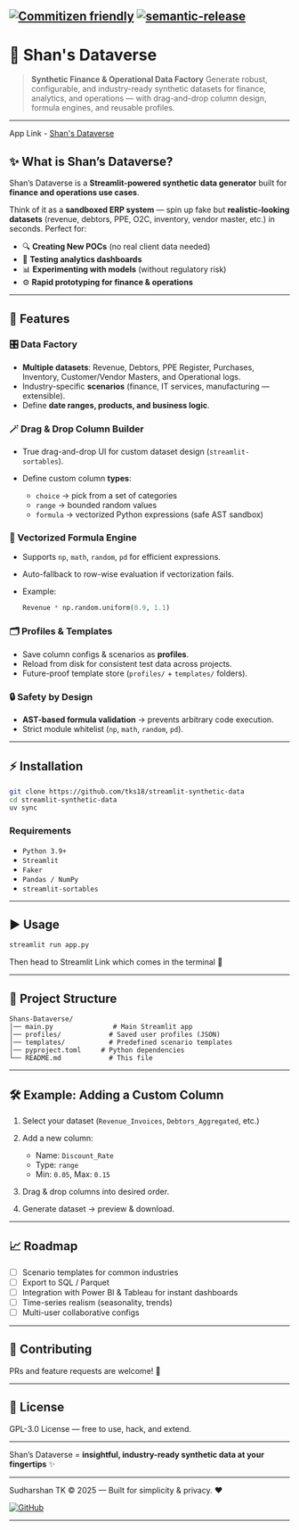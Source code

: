 [![Commitizen friendly](https://img.shields.io/badge/commitizen-friendly-brightgreen.svg)](http://commitizen.github.io/cz-cli/) [![semantic-release](https://img.shields.io/badge/%20%20%F0%9F%93%A6%F0%9F%9A%80-semantic--release-e10079.svg)](https://github.com/semantic-release/semantic-release)
---

# 🌌 Shan's Dataverse


> **Synthetic Finance & Operational Data Factory**
> Generate robust, configurable, and industry-ready synthetic datasets for finance, analytics, and operations — with drag-and-drop column design, formula engines, and reusable profiles.

---
App Link - [Shan's Dataverse](https://github.com/tks18/shans-dataverse)

## ✨ What is Shan’s Dataverse?

Shan’s Dataverse is a **Streamlit-powered synthetic data generator** built for **finance and operations use cases**.

Think of it as a **sandboxed ERP system** — spin up fake but **realistic-looking datasets** (revenue, debtors, PPE, O2C, inventory, vendor master, etc.) in seconds.
Perfect for:

* 🔍 **Creating New POCs** (no real client data needed)
* 🧪 **Testing analytics dashboards**
* 📊 **Experimenting with models** (without regulatory risk)
* ⚙️ **Rapid prototyping for finance & operations**

---

## 🚀 Features

### 🎛️ Data Factory

* **Multiple datasets**: Revenue, Debtors, PPE Register, Purchases, Inventory, Customer/Vendor Masters, and Operational logs.
* Industry-specific **scenarios** (finance, IT services, manufacturing — extensible).
* Define **date ranges, products, and business logic**.

### 🪄 Drag & Drop Column Builder

* True drag-and-drop UI for custom dataset design (`streamlit-sortables`).
* Define custom column **types**:

  * `choice` → pick from a set of categories
  * `range` → bounded random values
  * `formula` → vectorized Python expressions (safe AST sandbox)

### 🔢 Vectorized Formula Engine

* Supports `np`, `math`, `random`, `pd` for efficient expressions.
* Auto-fallback to row-wise evaluation if vectorization fails.
* Example:

  ```python
  Revenue * np.random.uniform(0.9, 1.1)
  ```

### 🗂️ Profiles & Templates

* Save column configs & scenarios as **profiles**.
* Reload from disk for consistent test data across projects.
* Future-proof template store (`profiles/` + `templates/` folders).

### 🔒 Safety by Design

* **AST-based formula validation** → prevents arbitrary code execution.
* Strict module whitelist (`np`, `math`, `random`, `pd`).

---

## ⚡ Installation

```bash
git clone https://github.com/tks18/streamlit-synthetic-data
cd streamlit-synthetic-data
uv sync
```

### Requirements

* `Python 3.9+`
* `Streamlit`
* `Faker`
* `Pandas / NumPy`
* `streamlit-sortables`

---

## ▶️ Usage

```bash
streamlit run app.py
```

Then head to Streamlit Link which comes in the terminal 🚀

---

## 📂 Project Structure

```
Shans-Dataverse/
│── main.py               # Main Streamlit app
│── profiles/            # Saved user profiles (JSON)
│── templates/           # Predefined scenario templates
│── pyproject.toml     # Python dependencies
└── README.md            # This file
```

---

## 🛠️ Example: Adding a Custom Column

1. Select your dataset (`Revenue_Invoices`, `Debtors_Aggregated`, etc.)
2. Add a new column:

   * Name: `Discount_Rate`
   * Type: `range`
   * Min: `0.05`, Max: `0.15`
3. Drag & drop columns into desired order.
4. Generate dataset → preview & download.

---

## 📈 Roadmap

* [ ] Scenario templates for common industries
* [ ] Export to SQL / Parquet
* [ ] Integration with Power BI & Tableau for instant dashboards
* [ ] Time-series realism (seasonality, trends)
* [ ] Multi-user collaborative configs

---

## 🤝 Contributing

PRs and feature requests are welcome! 🚀

---

## 📜 License

GPL-3.0 License — free to use, hack, and extend.

---

Shan’s Dataverse = **insightful, industry-ready synthetic data at your fingertips** ✨

---

Sudharshan TK © 2025 — Built for simplicity & privacy. ❤️

[![GitHub](https://img.shields.io/badge/GitHub-100000?style=for-the-badge&logo=github&logoColor=white)](https://github.com/tks18/streamlit-synthetic-data)

---